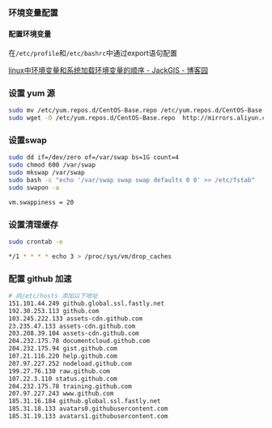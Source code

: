 ### 环境变量配置

#### 配置环境变量

在`/etc/profile`和`/etc/bashrc`中通过export语句配置

[linux中环境变量和系统加载环境变量的顺序 - JackGIS - 博客园](https://www.cnblogs.com/tiandi/p/11317083.html)



### 设置 yum 源

```bash
sudo mv /etc/yum.repos.d/CentOS-Base.repo /etc/yum.repos.d/CentOS-Base.repo.bak
sudo wget -O /etc/yum.repos.d/CentOS-Base.repo  http://mirrors.aliyun.com/repo/Centos-7.repo
```

### 设置swap

```bash
sudo dd if=/dev/zero of=/var/swap bs=1G count=4
sudo chmod 600 /var/swap
sudo mkswap /var/swap
sudo bash -c "echo '/var/swap swap swap defaults 0 0' >> /etc/fstab"
sudo swapon -a

vm.swappiness = 20
```

### 设置清理缓存

```bash
sudo crontab -e

*/1 * * * * echo 3 > /proc/sys/vm/drop_caches
```

### 配置 github 加速

```bash
# 向/etc/hosts 添加以下地址
151.101.44.249 github.global.ssl.fastly.net 
192.30.253.113 github.com 
103.245.222.133 assets-cdn.github.com 
23.235.47.133 assets-cdn.github.com 
203.208.39.104 assets-cdn.github.com 
204.232.175.78 documentcloud.github.com 
204.232.175.94 gist.github.com 
107.21.116.220 help.github.com 
207.97.227.252 nodeload.github.com 
199.27.76.130 raw.github.com 
107.22.3.110 status.github.com 
204.232.175.78 training.github.com 
207.97.227.243 www.github.com 
185.31.16.184 github.global.ssl.fastly.net 
185.31.18.133 avatars0.githubusercontent.com 
185.31.19.133 avatars1.githubusercontent.com
```
